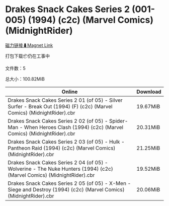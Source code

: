 # Drakes Snack Cakes Series 2 (001-005) (1994) (c2c) (Marvel Comics) (MidnightRider)

[磁力链接⬇Magnet Link](magnet:?xt=urn:btih:d08d1cf07e8d8af32fc5d4704c141dbd08e69f86&dn=Drakes%20Snack%20Cakes%20Series%202%20%28001-005%29%20%281994%29%20%28c2c%29%20%28Marvel%20Comics%29%20%28MidnightRider%29)

打包下载📦仍在工事中

文件数：5

总大小：100.82MiB

Online | Download
--- | ---
Drakes Snack Cakes Series 2 01 (of 05) - Silver Surfer - Break Out (1994) (F) (c2c) (Marvel Comics) (MidnightRider).cbr | 19.67MiB
Drakes Snack Cakes Series 2 02 (of 05) - Spider-Man - When Heroes Clash (1994) (c2c) (Marvel Comics) (MidnightRider).cbr | 20.31MiB
Drakes Snack Cakes Series 2 03 (of 05) - Hulk - Pantheon Raid (1994) (c2c) (Marvel Comics) (MidnightRider).cbr | 21.25MiB
Drakes Snack Cakes Series 2 04 (of 05) - Wolverine - The Nuke Hunters (1994) (c2c) (Marvel Comics) (MidnightRider).cbr | 19.52MiB
Drakes Snack Cakes Series 2 05 (of 05) - X-Men - Siege and Destroy (1994) (c2c) (Marvel Comics) (MidnightRider).cbr | 20.06MiB